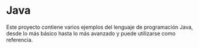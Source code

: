 # Java

Este proyecto contiene varios ejemplos del lenguaje de programación Java, desde lo más básico hasta lo más avanzado y puede utilizarse como referencia.